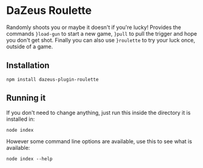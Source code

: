 # DaZeus Roulette
Randomly shoots you or maybe it doesn't if you're lucky! Provides the commands `}load-gun`
to start a new game, `}pull` to pull the trigger and hope you don't get shot. Finally you
can also use `}roulette` to try your luck once, outside of a game.


## Installation

    npm install dazeus-plugin-roulette

## Running it
If you don't need to change anything, just run this inside the directory it is installed in:

    node index

However some command line options are available, use this to see what is available:

    node index --help


